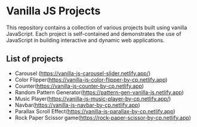 #  Vanilla JS Projects 

This repository contains a collection of various projects built using vanilla JavaScript. Each project is self-contained and demonstrates the use of JavaScript in building interactive and dynamic web applications.

## List of projects
- Carousel (https://vanilla-js-carousel-slider.netlify.app/) 
- Color Flipper(https://vanilla-js-color-flipper-by-cp.netlify.app) 
- Counter(https://vanilla-js-counter-by-cp.netlify.app) 
- Random Pattern Generator(https://pattern-gen-vanilla-js.netlify.app) 
- Music Player(https://vanilla-js-music-player-by-cp.netlify.app/) 
- Navbar(https://vanilla-js-navbar-by-cp.netlify.app) 
- Parallax Scroll Effect(https://vanilla-js-parallax-by-cp.netlify.app) 
- Rock Paper Scissor game(https://rock-paper-scissor-by-cp.netlify.app) 
